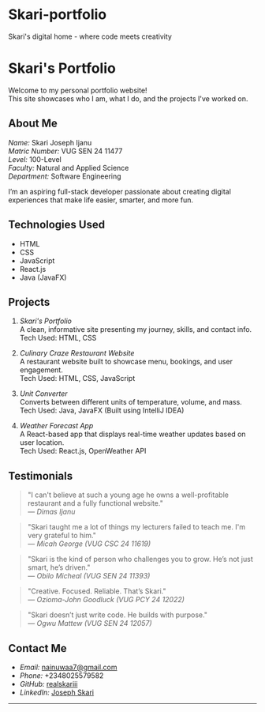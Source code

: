 # Skari-portfolio
Skari's digital home - where code meets creativity
# Skari's Portfolio

Welcome to my personal portfolio website!  
This site showcases who I am, what I do, and the projects I've worked on.

## About Me

*Name:* Skari Joseph Ijanu  
*Matric Number:* VUG SEN 24 11477  
*Level:* 100-Level  
*Faculty:* Natural and Applied Science  
*Department:* Software Engineering

I’m an aspiring full-stack developer passionate about creating digital experiences that make life easier, smarter, and more fun.

## Technologies Used

- HTML  
- CSS  
- JavaScript  
- React.js  
- Java (JavaFX)  

## Projects

1. *Skari's Portfolio*  
   A clean, informative site presenting my journey, skills, and contact info.  
   Tech Used: HTML, CSS

2. *Culinary Craze Restaurant Website*  
   A restaurant website built to showcase menu, bookings, and user engagement.  
   Tech Used: HTML, CSS, JavaScript

3. *Unit Converter*  
   Converts between different units of temperature, volume, and mass.  
   Tech Used: Java, JavaFX (Built using IntelliJ IDEA)

4. *Weather Forecast App*  
   A React-based app that displays real-time weather updates based on user location.  
   Tech Used: React.js, OpenWeather API

## Testimonials

> "I can't believe at such a young age he owns a well-profitable restaurant and a fully functional website."  
— *Dimas Ijanu*

> "Skari taught me a lot of things my lecturers failed to teach me. I'm very grateful to him."  
— *Micah George (VUG CSC 24 11619)*

> "Skari is the kind of person who challenges you to grow. He’s not just smart, he’s driven."  
— *Obilo Micheal (VUG SEN 24 11393)*

> "Creative. Focused. Reliable. That’s Skari."  
— *Ozioma-John Goodluck (VUG PCY 24 12022)*

> "Skari doesn’t just write code. He builds with purpose."  
— *Ogwu Mattew (VUG SEN 24 12057)*

## Contact Me

- *Email:* nainuwaa7@gmail.com  
- *Phone:* +2348025579582  
- *GitHub:* [realskariii](https://github.com/realskariii)  
- *LinkedIn:* [Joseph Skari](https://www.linkedin.com/in/joseph-skari)

---
